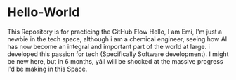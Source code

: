 # Hello-World
This Repository is for practicing the GitHub Flow
Hello, I am Emi, I'm just a newbie in the tech space, although i am a chemical engineer, seeing how AI has now become an integral and important part of the world at large. i developed this passion for tech (Specifically Software development). I might be new here, but in 6 months, yáll will be shocked at the massive progress I'd be making in this Space.

